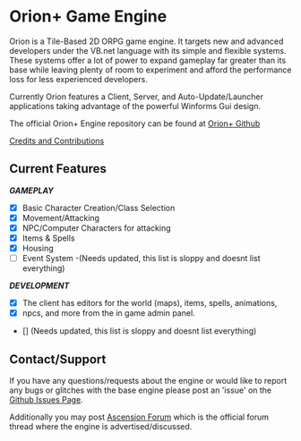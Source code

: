 # **Orion+ Game Engine**

Orion is a Tile-Based 2D ORPG game engine. It targets new and advanced developers under the VB.net language with its 
simple and flexible systems. These systems offer a lot of power to expand gameplay far greater than its base while leaving
plenty of room to experiment and afford the performance loss for less experienced developers.

Currently Orion features a Client, Server, and Auto-Update/Launcher applications taking advantage of the powerful Winforms
Gui design.

The official Orion+ Engine repository can be found at [Orion+ Github](https://github.com/Damian666/Orion-Plus-Game-Engine/)

[Credits and Contributions](/CREDITS)

## **Current Features**

_**GAMEPLAY**_

- [x] Basic Character Creation/Class Selection
- [x] Movement/Attacking
- [x] NPC/Computer Characters for attacking
- [x] Items & Spells
- [x] Housing
- [ ] Event System
-(Needs updated, this list is sloppy and doesnt list everything)

_**DEVELOPMENT**_

- [x] The client has editors for the world (maps), items, spells, animations, 
- [x] npcs, and more from the in game admin panel.
- [] (Needs updated, this list is sloppy and doesnt list everything)


## **Contact/Support**

If you have any questions/requests about the engine or would like to report any bugs or glitches with the base engine please
post an 'issue' on the [Github Issues Page](https://github.com/Damian666/Orion-Plus-Game-Engine/issues/).

Additionally you may post [Ascension Forum](http://ascensiongamedev.com/orion-game-engine) which is the official forum 
thread where the engine is advertised/discussed.